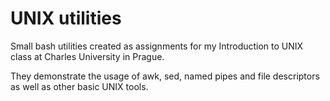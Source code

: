 UNIX utilities
==============

Small bash utilities created as assignments for my Introduction to UNIX class at Charles University in Prague.

They demonstrate the usage of awk, sed, named pipes and file descriptors as well as other basic UNIX tools.

